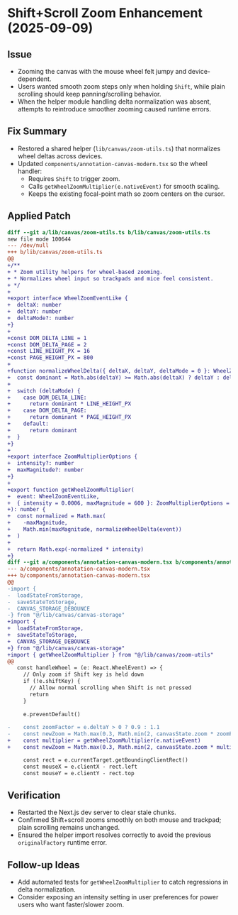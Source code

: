 # Shift+Scroll Zoom Enhancement (2025-09-09)

## Issue
- Zooming the canvas with the mouse wheel felt jumpy and device-dependent.
- Users wanted smooth zoom steps only when holding `Shift`, while plain scrolling should keep panning/scrolling behavior.
- When the helper module handling delta normalization was absent, attempts to reintroduce smoother zooming caused runtime errors.

## Fix Summary
- Restored a shared helper (`lib/canvas/zoom-utils.ts`) that normalizes wheel deltas across devices.
- Updated `components/annotation-canvas-modern.tsx` so the wheel handler:
  - Requires `Shift` to trigger zoom.
  - Calls `getWheelZoomMultiplier(e.nativeEvent)` for smooth scaling.
  - Keeps the existing focal-point math so zoom centers on the cursor.

## Applied Patch
```diff
diff --git a/lib/canvas/zoom-utils.ts b/lib/canvas/zoom-utils.ts
new file mode 100644
--- /dev/null
+++ b/lib/canvas/zoom-utils.ts
@@
+/**
+ * Zoom utility helpers for wheel-based zooming.
+ * Normalizes wheel input so trackpads and mice feel consistent.
+ */
+
+export interface WheelZoomEventLike {
+  deltaX: number
+  deltaY: number
+  deltaMode?: number
+}
+
+const DOM_DELTA_LINE = 1
+const DOM_DELTA_PAGE = 2
+const LINE_HEIGHT_PX = 16
+const PAGE_HEIGHT_PX = 800
+
+function normalizeWheelDelta({ deltaX, deltaY, deltaMode = 0 }: WheelZoomEventLike): number {
+  const dominant = Math.abs(deltaY) >= Math.abs(deltaX) ? deltaY : deltaX
+
+  switch (deltaMode) {
+    case DOM_DELTA_LINE:
+      return dominant * LINE_HEIGHT_PX
+    case DOM_DELTA_PAGE:
+      return dominant * PAGE_HEIGHT_PX
+    default:
+      return dominant
+  }
+}
+
+export interface ZoomMultiplierOptions {
+  intensity?: number
+  maxMagnitude?: number
+}
+
+export function getWheelZoomMultiplier(
+  event: WheelZoomEventLike,
+  { intensity = 0.0006, maxMagnitude = 600 }: ZoomMultiplierOptions = {}
+): number {
+  const normalized = Math.max(
+    -maxMagnitude,
+    Math.min(maxMagnitude, normalizeWheelDelta(event))
+  )
+
+  return Math.exp(-normalized * intensity)
+}
diff --git a/components/annotation-canvas-modern.tsx b/components/annotation-canvas-modern.tsx
--- a/components/annotation-canvas-modern.tsx
+++ b/components/annotation-canvas-modern.tsx
@@
-import {
-  loadStateFromStorage,
-  saveStateToStorage,
-  CANVAS_STORAGE_DEBOUNCE
-} from "@/lib/canvas/canvas-storage"
+import {
+  loadStateFromStorage,
+  saveStateToStorage,
+  CANVAS_STORAGE_DEBOUNCE
+} from "@/lib/canvas/canvas-storage"
+import { getWheelZoomMultiplier } from "@/lib/canvas/zoom-utils"
@@
   const handleWheel = (e: React.WheelEvent) => {
     // Only zoom if Shift key is held down
     if (!e.shiftKey) {
       // Allow normal scrolling when Shift is not pressed
       return
     }
 
     e.preventDefault()
 
-    const zoomFactor = e.deltaY > 0 ? 0.9 : 1.1
-    const newZoom = Math.max(0.3, Math.min(2, canvasState.zoom * zoomFactor))
+    const multiplier = getWheelZoomMultiplier(e.nativeEvent)
+    const newZoom = Math.max(0.3, Math.min(2, canvasState.zoom * multiplier))

     const rect = e.currentTarget.getBoundingClientRect()
     const mouseX = e.clientX - rect.left
     const mouseY = e.clientY - rect.top
```

## Verification
- Restarted the Next.js dev server to clear stale chunks.
- Confirmed Shift+scroll zooms smoothly on both mouse and trackpad; plain scrolling remains unchanged.
- Ensured the helper import resolves correctly to avoid the previous `originalFactory` runtime error.

## Follow-up Ideas
- Add automated tests for `getWheelZoomMultiplier` to catch regressions in delta normalization.
- Consider exposing an intensity setting in user preferences for power users who want faster/slower zoom.
